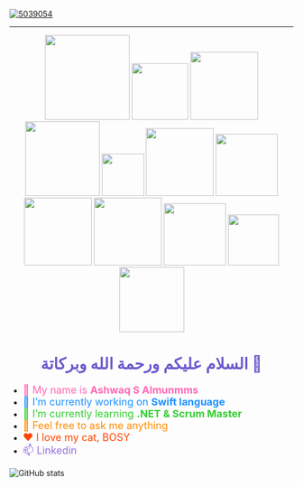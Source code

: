 <a href='https://postimg.cc/3WS5fvQj' target='_blank'><img src='https://i.postimg.cc/qM0JRsmF/5039054.png' border='0' alt='5039054'/></a>
<hr></hr>

<p align="center">
  <img src="https://img.shields.io/badge/🚀%20Tools%20I%20use-orange?style=flat&logoColor=white" width="150">
  <img src="https://img.shields.io/badge/JSON-5E5C5C?style=flat&logo=json&logoColor=white" width="100">
  <img src="https://img.shields.io/badge/HTML5-E34F26?style=flat&logo=html5&logoColor=white" width="120">
  <img src="https://img.shields.io/badge/Firebase-ffca28?style=flat&logo=firebase&logoColor=black" width="132">
  <img src="https://img.shields.io/badge/Git-E44C30?style=flat&logo=git&logoColor=white" width="75">
  <img src="https://img.shields.io/badge/Photoshop-31A8FF?style=flat&logo=adobephotoshop&logoColor=black" width="120">
  <img src="https://img.shields.io/badge/Figma-F24E1E?style=flat&logo=figma&logoColor=white" width="110">
  <img src="https://img.shields.io/badge/SwiftUI-orange?style=flat&logo=swift&logoColor=white" width="120">
  <img src="https://img.shields.io/badge/Xcode-1575F9?style=flat&logo=xcode&logoColor=white" width="120">
  <img src="https://img.shields.io/badge/UIKit-34C759?style=flat&logo=apple&logoColor=white" width="110">
  <img src="https://img.shields.io/badge/Realm-7B42BC?style=flat&logo=realm&logoColor=white" width="90">
  <img src="https://img.shields.io/badge/Kotlin-7F52FF?style=flat&logo=kotlin&logoColor=white" width="115">
</p>

<h1 align="center" style="color:#6A5ACD;">السلام عليكم ورحمة الله وبركاتة 👋 </h1>

<ul>
  <li><span style="font-size:18px; color:#FF69B4;">👩 My name is <b>Ashwaq S Almunmms</b></span></li>
  <li><span style="font-size:18px; color:#1E90FF;">🔭 I’m currently working on <b>Swift language</b></span></li>
  <li><span style="font-size:18px; color:#32CD32;">🌱 I’m currently learning <b>.NET & Scrum Master</b></span></li>
  <li><span style="font-size:18px; color:#FF8C00;">💬 Feel free to ask me anything </span></li>
  <li><span style="font-size:18px; color:#FF4500;">❤️ I love my cat, BOSY </span></li>
<li>
  <span style="font-size:18px; color:#9370DB;">
    📫
    <a href="https://sa.linkedin.com/in/ashwaq-almunmms-5756481b9?trk=public_post_feed-actor-name" target="_blank" style="color:#9370DB; text-decoration:none;">
Linkedin    </a>
  </span>
</li>
</ul>

![GitHub stats](https://github-readme-stats.vercel.app/api?username=engAshwaqAlmunmms&theme=synthwave&show_icons=true)
